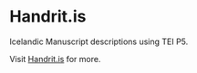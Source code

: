 # Handrit.is
Icelandic Manuscript descriptions using TEI P5.

Visit [Handrit.is](https://handrit.is) for more.    
